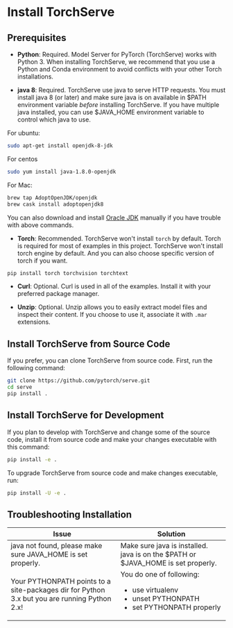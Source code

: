 
# Install TorchServe

## Prerequisites

* **Python**: Required. Model Server for PyTorch (TorchServe) works with Python 3.  When installing TorchServe, we recommend that you use a Python and Conda environment to avoid conflicts with your other Torch installations.

* **java 8**: Required. TorchServe use java to serve HTTP requests. You must install java 8 (or later) and make sure java is on available in $PATH environment variable *before* installing TorchServe. If you have multiple java installed, you can use $JAVA_HOME environment variable to control which java to use.

For ubuntu:
```bash
sudo apt-get install openjdk-8-jdk
```

For centos
```bash
sudo yum install java-1.8.0-openjdk
```

For Mac:
```bash
brew tap AdoptOpenJDK/openjdk
brew cask install adoptopenjdk8
```

You can also download and install [Oracle JDK](https://www.oracle.com/technetwork/java/javase/overview/index.html) manually if you have trouble with above commands.

* **Torch**: Recommended. TorchServe won't install `torch` by default. Torch is required for most of examples in this project. TorchServe won't install torch engine by default. And you can also choose specific version of torch if you want.

```bash
pip install torch torchvision torchtext
```

* **Curl**: Optional. Curl is used in all of the examples. Install it with your preferred package manager.

* **Unzip**: Optional. Unzip allows you to easily extract model files and inspect their content. If you choose to use it, associate it with `.mar` extensions.


## Install TorchServe from Source Code

If you prefer, you can clone TorchServe from source code. First, run the following command:

```bash
git clone https://github.com/pytorch/serve.git
cd serve
pip install .
```

## Install TorchServe for Development

If you plan to develop with TorchServe and change some of the source code, install it from source code and make your changes executable with this command:

```bash
pip install -e .
```

To upgrade TorchServe from source code and make changes executable, run:


```bash
pip install -U -e .
```

## Troubleshooting Installation


| Issue | Solution |
|---|---|
|java not found, please make sure JAVA_HOME is set properly. | Make sure java is installed. java is on the $PATH or $JAVA_HOME is set properly. |
|Your PYTHONPATH points to a site-packages dir for Python 3.x but you are running Python 2.x! | You do one of following: <ul><li>use virtualenv</li><li>unset PYTHONPATH</li><li>set PYTHONPATH properly</li></ul> |
